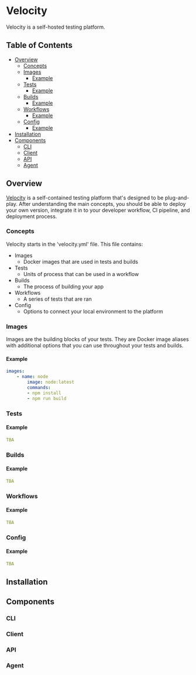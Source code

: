 # Velocity

Velocity is a self-hosted testing platform.

## Table of Contents

-   [Overview](#overview)
    -   [Concepts](#concepts)
    -   [Images](#images)
        -   [Example](#example)
    -   [Tests](#tests)
        -   [Example](#example-1)
    -   [Builds](#builds)
        -   [Example](#example-2)
    -   [Workflows](#workflows)
        -   [Example](#example-3)
    -   [Config](#config)
        -   [Example](#example-4)
-   [Installation](#installation)
-   [Components](#components)
    -   [CLI](#cli)
    -   [Client](#client)
    -   [API](#api)
    -   [Agent](#agent)

## Overview

[Velocity](https://velocity-ci.com) is a self-contained testing platform that's designed to be plug-and-play. After understanding the main concepts, you should be able to deploy your own version, integrate it in to your developer workflow, CI pipeline, and deployment process.

### Concepts

Velocity starts in the 'velocity.yml' file. This file contains:

-   Images
    -   Docker images that are used in tests and builds
-   Tests
    -   Units of process that can be used in a workflow
-   Builds
    -   The process of building your app
-   Workflows
    -   A series of tests that are ran
-   Config
    -   Options to connect your local environment to the platform

### Images

Images are the building blocks of your tests. They are Docker image aliases with additional options that you can use throughout your tests and builds.

#### Example

```yaml
images:
    - name: node
        image: node:latest
        commands:
        - npm install
        - npm run build
```

### Tests

#### Example

```yaml
TBA
```

### Builds

#### Example

```yaml
TBA
```

### Workflows

#### Example

```yaml
TBA
```

### Config

#### Example

```yaml
TBA
```

## Installation

## Components

### CLI

### Client

### API

### Agent

```

```
